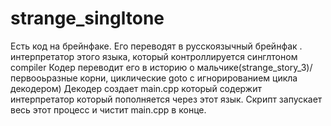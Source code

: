 # strange_singltone
Есть код на брейнфаке. Его переводят в русскоязычный брейнфак . интерпретатор этого языка, который контроллируется синглтоном compiler
Кодер переводит его в историю о мальчике(strange_story_3)/первооьразные корни, циклические goto с игнорированием цикла декодером) Декодер создает main.cpp который содержит интерпретатор который пополняется через этот язык. Скрипт запускает весь этот процесс и чистит main.cpp в конце. 
